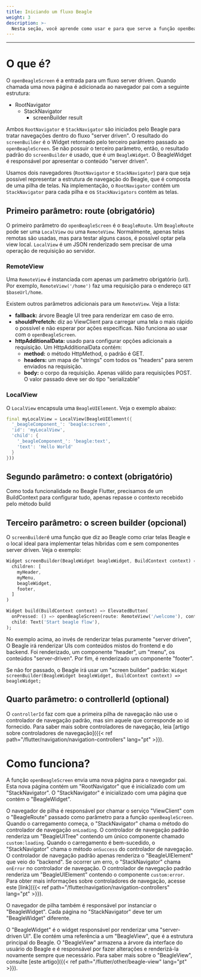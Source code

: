 ```yaml
---
title: Iniciando um fluxo Beagle
weight: 3
description: >-
  Nesta seção, você aprende como usar e para que serve a função openBeagleScreen.
---
```


---

# O que é?

O `openBeagleScreen` é a entrada para um fluxo server driven. Quando chamada uma nova página é adicionada ao navegador pai com a seguinte estrutura:

- RootNavigator
  - StackNavigator
    - screenBuilder result

Ambos `RootNavigator` e `StackNavigator` são iniciados pelo Beagle para tratar navegações dentro do fluxo "server driven". O resultado do `screenBuilder` é o Widget retornado pelo terceiro parâmetro passado ao `openBeagleScreen`. Se não possuir o terceiro parâmetro, então, o resultado padrão do `screenBuilder` é usado, que é um `BeagleWidget`. O BeagleWidget é responsável por apresentar o conteúdo "server driven".

Usamos dois navegadores (`RootNavigator` e `StackNavigator`) para que seja possível representar a estrutura de navegação do Beagle, que é composta de uma pilha de telas. Na implementação, o `RootNavigator` contém um `StackNavigator` para cada pilha e os `StackNavigators` contém as telas.

## Primeiro parâmetro: route (obrigatório)

O primeiro parâmetro do `openBeagleScreen` é o `BeagleRoute`. Um `BeagleRoute` pode ser uma `LocalView` ou uma `RemoteView`. Normalmente, apenas telas remotas são usadas, mas para testar alguns casos, é possível optar pela view local. `LocalView` é um JSON renderizado sem precisar de uma operação de requisição ao servidor.

### RemoteView
Uma `RemoteView` é instanciada com apenas um parâmetro obrigatório (url). Por exemplo, `RemoteView('/home')` faz uma requisição para o endereço `GET $baseUrl/home`.

Existem outros parâmetros adicionais para um `RemoteView`. Veja a lista: 

- **fallback:** árvore Beagle UI tree para renderizar em caso de erro.
- **shouldPrefetch:** diz ao ViewClient para carregar uma tela o mais rápido o possível e não esperar por ações     específicas. Não funciona ao usar com o `openBeagleScreen`.
- **httpAdditionalData:** usado para configurar opções adicionais a requisição. Um HttpAdditionalData contém:
  - **method:** o método HttpMethod, o padrão é GET.
  - **headers:** um mapa de "strings" com todos os "headers" para serem enviados na requisição.
  - **body:** o corpo da requisição. Apenas válido para requisições POST. O valor passado deve ser do tipo "serializable" 

### LocalView
O `LocalView` encapsula uma `BeagleUIElement`. Veja o exemplo abaixo:

```dart
final myLocalView = LocalView(BeagleUIElement({
  '_beagleComponent_': 'beagle:screen',
  'id': 'myLocalView',
  'child': {
    '_beagleComponent_': 'beagle:text',
    'text': 'Hello World'
  }
}))
```

## Segundo parâmetro: o context (obrigatório)

Como toda funcionalidade no Beagle Flutter, precisamos de um BuildContext para configurar tudo, apenas repasse o contexto recebido pelo método build

## Terceiro parâmetro: o screen builder (opcional)
O `screenBuilder`é uma função que diz ao Beagle como criar telas Beagle e o local ideal para implementar telas híbridas com e sem componentes server driven. Veja o exemplo:

```dart
Widget screenBuilder(BeagleWidget beagleWidget, BuildContext context) => Column(
  children: [
    myHeader,
    myMenu,
    beagleWidget,
    footer,
  ]
)

Widget build(BuildContext context) => ElevatedButton(
  onPressed: () => openBeagleScreen(route: RemoteView('/welcome'), context: context, screenBuilder),
  child: Text('Start beagle flow'),
);
```

No exemplo acima, ao invés de renderizar telas puramente "server driven", O Beagle irá renderizar UIs com conteúdos mistos do frontend e do backend. Foi renderizado, um componente "header", um "menu", os conteúdos "server-driven". Por fim, é renderizado um componente "footer".

Se não for passado, o Beagle irá usar um "screen builder" padrão: `Widget screenBuilder(BeagleWidget beagleWidget, BuildContext context) => beagleWidget;`

## Quarto parâmetro: o controllerId (optional)
O `controllerId` faz com que a primeira pilha de navegação não use o controlador de navegação padrão, mas sim aquele que corresponde ao id fornecido. Para saber mais sobre controladores de navegação, leia [artigo sobre controladores de navegação]({{< ref path="/flutter/navigation/navigation-controllers" lang="pt" >}}).


# Como funciona?
A função `openBeagleScreen` envia uma nova página para o navegador pai. Esta nova página contém um "RootNavigator" que é inicializado com um "StackNavigator". O "StackNavigator" é inicializado com uma página que contém o "BeagleWidget".

O navegador de pilha é responsável por chamar o serviço "ViewClient" com o "BeagleRoute" passado como parâmetro para a função `openBeagleScreen`. Quando o carregamento começa, o "StackNavigator" chama o método do controlador de navegação `onLoading`. O controlador de navegação padrão renderiza um "BeagleUITree" contendo um único componente chamado `custom:loading`. Quando o carregamento é bem-sucedido, o "StackNavigator" chama o método `onSuccess` do controlador de navegação. O controlador de navegação padrão apenas renderiza o "BeagleUIElement" que veio do "backend". Se ocorrer um erro, o "StackNavigator" chama `onError` no controlador de navegação. O controlador de navegação padrão renderiza um "BeagleUIElement" contendo o componente `custom:error`. Para obter mais informações sobre controladores de navegação, acesse este [link]({{< ref path="/flutter/navigation/navigation-controllers" lang="pt" >}}).

O navegador de pilha também é responsável por instanciar o "BeagleWidget". Cada página no "StackNavigator" deve ter um "BeagleWidget" diferente.

O "BeagleWidget" é o widget responsável por renderizar uma "server-driven UI". Ele contém uma referência a um "BeagleView", que é a estrutura principal do Beagle. O "BeagleView" armazena a árvore da interface do usuário do Beagle e é responsável por fazer alterações e renderizá-la novamente sempre que necessário. Para saber mais sobre o "BeagleView", consulte [este artigo]({{< ref path="/flutter/other/beagle-view" lang="pt" >}}).
